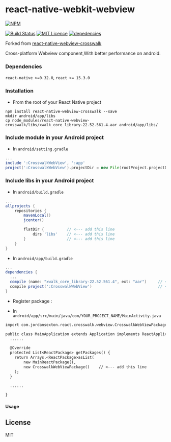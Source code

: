 # react-native-webkit-webview

[![NPM](https://nodei.co/npm/react-native-webkit-webview.png?downloads=true&stars=true)](https://nodei.co/npm/react-native-webkit-webview/)


[![Build Status](https://travis-ci.org/react-native-china/react-native-webkit-webview.svg?branch=master)](https://travis-ci.org/react-native-china/react-native-webkit-webview)
[![MIT Licence](https://badges.frapsoft.com/os/mit/mit.png?v=103)](https://opensource.org/licenses/mit-license.php)
[![depedencies](https://david-dm.org/react-native-china/react-native-webkit-webview.svg)](https://github.com/react-native-china/react-native-webkit-webview)

Forked from [react-native-webview-crosswalk](https://github.com/jordansexton/react-native-webview-crosswalk)

Cross-platform Webview component,With better performance on android.

### Dependencies

`react-native >=0.32.0`, `react >= 15.3.0`

### Installation

* From the root of your React Native project

```shell
npm install react-native-webview-crosswalk --save
mkdir android/app/libs
cp node_modules/react-native-webview-crosswalk/libs/xwalk_core_library-22.52.561.4.aar android/app/libs/
```

### Include module in your Android project

* In `android/setting.gradle`

```gradle
...
include ':CrosswalkWebView', ':app'
project(':CrosswalkWebView').projectDir = new File(rootProject.projectDir, '../node_modules/react-native-webview-crosswalk')
```

### Include libs in your Android project

* In `android/build.gradle`

```gradle
...
allprojects {
    repositories {
        mavenLocal()
        jcenter()

        flatDir {          // <--- add this line
            dirs 'libs'    // <--- add this line
        }                  // <--- add this line
    }
}
```

* In `android/app/build.gradle`

```gradle
...
dependencies {
  ...
  compile (name: "xwalk_core_library-22.52.561.4", ext: "aar")     // <--- add this line
  compile project(':CrosswalkWebView')                             // <--- add this line
}
```

* Register package :

* In `android/app/src/main/java/com/YOUR_PROJECT_NAME/MainActivity.java`

```diff
import com.jordansexton.react.crosswalk.webview.CrosswalkWebViewPackage;    // <--- add this line

public class MainApplication extends Application implements ReactApplication {
  ......

  @Override
  protected List<ReactPackage> getPackages() {
    return Arrays.<ReactPackage>asList(
        new MainReactPackage(),
        new CrosswalkWebViewPackage()    // <--- add this line
    );
  }

  ......

}
```

#### Usage

## License
MIT
